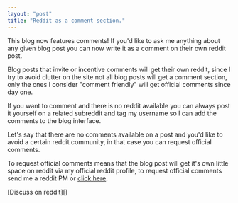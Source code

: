 ```yaml
---
layout: "post"
title: "Reddit as a comment section."
---
```


This blog now features comments! If you'd like to ask me anything about any given blog post you can now write it as a comment on their own reddit post.

Blog posts that invite or incentive comments will get their own reddit, since I try to avoid clutter on the site not all blog posts will get a comment section, only the ones I consider "comment friendly" will get official comments since day one.

If you want to comment and there is no reddit available you can always post it yourself on a related subreddit and tag my username so I can add the comments to the blog interface.

Let's say that there are no comments available on a post and you'd like to avoid a certain reddit community, in that case you can request official comments.

To request official comments means that the blog post will get it's own little space on reddit via my official reddit profile, to request official comments send me a reddit PM or [click here][comments-request-reddit-profile].

[Discuss on reddit][]

[comments-request-reddit-profile]: https://www.reddit.com/message/compose/?to=jet_so&subject=COMMENT-BLOG-REQUEST&message=to%20request%20a%20comment%20section%20for%20a%20blog%20post%20use%20this%20PM%20preset,%20place%20the%20lint%20to%20the%20post%20you%20want%20to%20add%20comments%20to%20and%20I%20will%20create%20the%20post%20for%20you,%20put%20the%20link%20below%20this%20text: